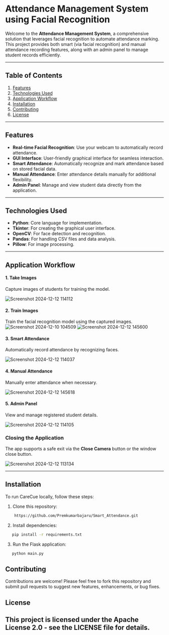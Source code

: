 
# Attendance Management System using Facial Recognition

Welcome to the **Attendance Management System**, a comprehensive solution that leverages facial recognition to automate attendance marking. This project provides both smart (via facial recognition) and manual attendance recording features, along with an admin panel to manage student records efficiently.

---

## Table of Contents
1. [Features](#features)  
2. [Technologies Used](#technologies-used)
3. [Application Workflow](#application-workflow) 
4. [Installation](#installation)  
5. [Contributing](#Contributing)  
6. [License](#license)  

---

## Features
- **Real-time Facial Recognition**: Use your webcam to automatically record attendance.  
- **GUI Interface**: User-friendly graphical interface for seamless interaction.  
- **Smart Attendance**: Automatically recognize and mark attendance based on stored facial data.  
- **Manual Attendance**: Enter attendance details manually for additional flexibility.  
- **Admin Panel**: Manage and view student data directly from the application.  

---

## Technologies Used
- **Python**: Core language for implementation.  
- **Tkinter**: For creating the graphical user interface.  
- **OpenCV**: For face detection and recognition.  
- **Pandas**: For handling CSV files and data analysis.  
- **Pillow**: For image processing.  

---
## Application Workflow

#### 1. Take Images  
Capture images of students for training the model.  


![Screenshot 2024-12-12 114112](https://github.com/user-attachments/assets/4324e068-901d-473c-8613-03f895b3b7eb)

#### 2. Train Images  
Train the facial recognition model using the captured images.  
![Screenshot 2024-12-10 104509](https://github.com/user-attachments/assets/2dda9520-1d99-4fa8-9df2-21984e2978a5)
![Screenshot 2024-12-12 145600](https://github.com/user-attachments/assets/385a4e3d-a736-4050-9271-8e484de5ae8f)



#### 3. Smart Attendance  
Automatically record attendance by recognizing faces. 


![Screenshot 2024-12-12 114037](https://github.com/user-attachments/assets/2ad801e2-f75e-4a24-a6c0-d6254681544f)


#### 4. Manual Attendance  
Manually enter attendance when necessary.  

![Screenshot 2024-12-12 145618](https://github.com/user-attachments/assets/a29c0b6d-3f71-4b44-8737-730cc988cdf9)



#### 5. Admin Panel  
View and manage registered student details.


![Screenshot 2024-12-12 114105](https://github.com/user-attachments/assets/e6f5b4f9-2632-4c7f-bf50-1a962ad95aae)


### Closing the Application
The app supports a safe exit via the **Close Camera** button or the window close button.


![Screenshot 2024-12-12 113134](https://github.com/user-attachments/assets/e997b5b6-fba5-4560-993d-c041d4c9636f)

---


## Installation

To run CareCue locally, follow these steps:

1. Clone this repository:
```bash
    https://github.com/Premkumarbajaru/Smart_Attendance.git
```
2. Install dependencies:
```bash
   pip install -r requirements.txt
```
3. Run the Flask application:
```bash
   python main.py
```

## Contributing

Contributions are welcome! Please feel free to fork this repository and submit pull requests to suggest new features, enhancements, or bug fixes.

## License

This project is licensed under the Apache License 2.0 - see the LICENSE file for details.
---
